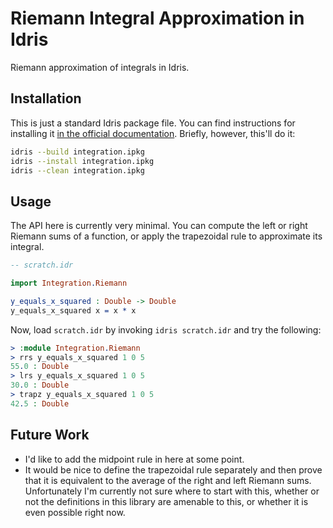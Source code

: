 # Riemann Integral Approximation in Idris
Riemann approximation of integrals in Idris.

## Installation
This is just a standard Idris package file. You can find instructions for installing it [in the official documentation](http://docs.idris-lang.org/en/latest/tutorial/packages.html). Briefly, however, this'll do it:

```bash
idris --build integration.ipkg
idris --install integration.ipkg
idris --clean integration.ipkg
````

## Usage
The API here is currently very minimal. You can compute the left or right Riemann sums of a function, or apply the trapezoidal rule to approximate its integral.

```idris
-- scratch.idr

import Integration.Riemann

y_equals_x_squared : Double -> Double
y_equals_x_squared x = x * x
```

Now, load `scratch.idr` by invoking `idris scratch.idr` and try the following:

```idris
> :module Integration.Riemann
> rrs y_equals_x_squared 1 0 5
55.0 : Double
> lrs y_equals_x_squared 1 0 5
30.0 : Double
> trapz y_equals_x_squared 1 0 5
42.5 : Double
```

## Future Work
* I'd like to add the midpoint rule in here at some point.
* It would be nice to define the trapezoidal rule separately and then prove that it is equivalent to the average of the right and left Riemann sums. Unfortunately I'm currently not sure where to start with this, whether or not the definitions in this library are amenable to this, or whether it is even possible right now.

